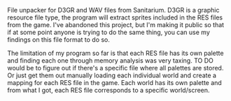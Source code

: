 File unpacker for D3GR and WAV files from Sanitarium.
D3GR is a graphic resource file type, the program will extract sprites included in the RES files from the game.
I've abandoned this project, but I'm making it public so that if at some point anyone is trying to do the same thing, you can use my findings on this file format to do so.

The limitation of my program so far is that each RES file has its own palette and finding each one through memory analysis was very taxing. 
TO DO would be to figure out if there's a specific file where all palettes are stored.
Or just get them out manually loading each individual world and create a mapping for each RES file in the game. Each world has
its own palette and from what I got, each RES file corresponds to a specific world/screen.
